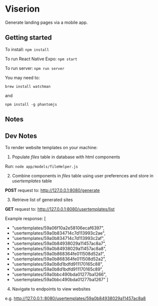 # Viserion #

Generate landing pages via a mobile app.
 
## Getting started ##
To install: `npm install`

To run React Native Expo: `npm start`

To run server: `npm run server`

You may need to: 

`brew install watchman`

and 

`npm install -g phantomjs`

## Notes ##


## Dev Notes ##

To render website templates on your machine: 

1. Populate *files* table in database with html components

Run: `node app/models/fileHelper.js`

2. Combine components in *files* table using user preferences and store in *usertemplates* table

**POST** request to: http://127.0.0.1:8080/generate

3. Retrieve list of generated sites

**GET** request to: http://127.0.0.1:8080/usertemplates/list 

Example response:
[
* "usertemplates/59a06f10a2e58106ecaf6397",
* "usertemplates/59a0b834714c7d113993c2ae",
* "usertemplates/59a0b834714c7d113993c2af",
* "usertemplates/59a0b84938029a11457ac8a7",
* "usertemplates/59a0b84938029a11457ac8a8",
* "usertemplates/59a0b868364fe011508d52a1",
* "usertemplates/59a0b868364fe011508d52a2",
* "usertemplates/59a0b8d1bdfd911170165c88",
* "usertemplates/59a0b8d1bdfd911170165c89",
* "usertemplates/59a0bbc490bda01277ba1266",
* "usertemplates/59a0bbc490bda01277ba1267"
]

4. Navigate to endpoints to view websites

e.g.
http://127.0.0.1::8080/usertemplates/59a0b84938029a11457ac8a8